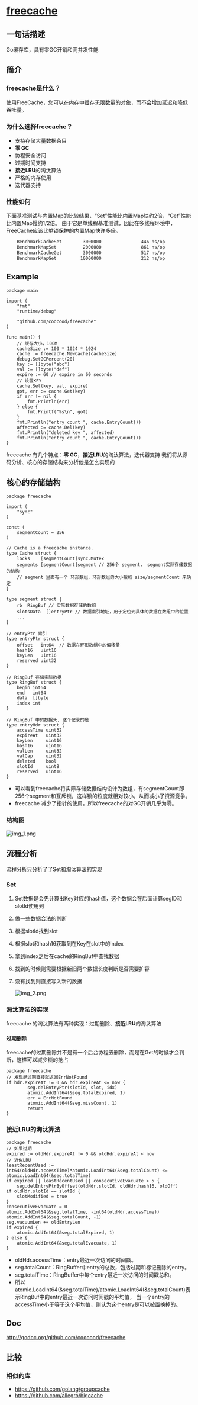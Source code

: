 # [freecache][1]

## 一句话描述

Go缓存库，具有零GC开销和高并发性能

## 简介

### freecache是什么？

使用FreeCache，您可以在内存中缓存无限数量的对象，而不会增加延迟和降低吞吐量。

### 为什么选择freecache？

* 支持存储大量数据条目
* **零 GC**
* 协程安全访问
* 过期时间支持
* **接近LRU**的淘汰算法
* 严格的内存使用
* 迭代器支持

### 性能如何

下面基准测试与内置Map的比较结果，“Set”性能比内置Map快约2倍，“Get”性能比内置Map慢约1/2倍。 由于它是单线程基准测试，因此在多线程环境中，FreeCache应该比单锁保护的内置Map快许多倍。
```bash
    BenchmarkCacheSet        3000000               446 ns/op
    BenchmarkMapSet          2000000               861 ns/op
    BenchmarkCacheGet        3000000               517 ns/op
    BenchmarkMapGet         10000000               212 ns/op
```


## Example

```golang
package main

import (
	"fmt"
	"runtime/debug"

	"github.com/coocood/freecache"
)

func main() {
	// 缓存大小，100M
	cacheSize := 100 * 1024 * 1024
	cache := freecache.NewCache(cacheSize)
	debug.SetGCPercent(20)
	key := []byte("abc")
	val := []byte("def")
	expire := 60 // expire in 60 seconds
	// 设置KEY
	cache.Set(key, val, expire)
	got, err := cache.Get(key)
	if err != nil {
		fmt.Println(err)
	} else {
		fmt.Printf("%s\n", got)
	}
	fmt.Println("entry count ", cache.EntryCount())
	affected := cache.Del(key)
	fmt.Println("deleted key ", affected)
	fmt.Println("entry count ", cache.EntryCount())
}
```

freecache 有几个特点：**零 GC**，**接近LRU**的淘汰算法，迭代器支持
我们将从源码分析、核心的存储结构来分析他是怎么实现的

## 核心的存储结构

```golang
package freecache

import (
	"sync"
)

const (
	segmentCount = 256
)

// Cache is a freecache instance.
type Cache struct {
	locks    [segmentCount]sync.Mutex
	segments [segmentCount]segment // 256个 segment， segment实际存储数据的结构
	// segment 里面有一个 环形数组，环形数组的大小按照 size/segmentCount 来确定
}

type segment struct {
	rb  RingBuf // 实际数据存储的数组
	slotsData  []entryPtr // 数据索引地址，用于定位到具体的数据在数组中的位置
	...
}

// entryPtr 索引
type entryPtr struct {
	offset   int64  // 数据在环形数组中的偏移量
	hash16   uint16  
	keyLen   uint16 
	reserved uint32
}

// RingBuf 存储实际数据
type RingBuf struct {
	begin int64 
	end   int64 
	data  []byte
	index int 
}

// RingBuf 中的数据头, 这个记录的是
type entryHdr struct {
	accessTime uint32
	expireAt   uint32
	keyLen     uint16
	hash16     uint16
	valLen     uint32
	valCap     uint32
	deleted    bool
	slotId     uint8
	reserved   uint16
}
```

* 可以看到freecache将实际存储数据结构设计为数组，有segmentCount即256个segment和互斥锁，这样锁的粒度就相对较小，从而减小了资源竞争。
* freecache 减少了指针的使用，所以freecache的对GC开销几乎为零。


### 结构图

![img_1.png](img/freecache_img_1.png)


## 流程分析

流程分析只分析了了Set和淘汰算法的实现

### Set

1. Set数据是会先计算出Key对应的hash值，这个数据会在后面计算segID和slotId使用到
2. 做一些数据合法的判断
3. 根据slotId找到slot
4. 根据slot和hash16获取到在Key在slot中的index
5. 拿到index之后在cache的RingBuf中查找数据
6. 找到的时候则需要根据新旧两个数据长度判断是否需要扩容
7. 没有找到则直接写入新的数据

   ![img_2.png](img/freecache_img_2.png)

### 淘汰算法的实现
freecache 的淘汰算法有两种实现：过期删除、**接近LRU**的淘汰算法

#### 过期删除

freecache的过期删除并不是有一个后台协程去删除，而是在Get的时候才会判断，这样可以减少锁的抢占

```golang
package freecache
// 发现是过期直接就返回ErrNotFound
if hdr.expireAt != 0 && hdr.expireAt <= now {
		seg.delEntryPtr(slotId, slot, idx)
		atomic.AddInt64(&seg.totalExpired, 1)
		err = ErrNotFound
		atomic.AddInt64(&seg.missCount, 1)
		return
}
```

### **接近LRU**的淘汰算法

```golang
package freecache
// 如果过期
expired := oldHdr.expireAt != 0 && oldHdr.expireAt < now
// 近似LRU
leastRecentUsed := int64(oldHdr.accessTime)*atomic.LoadInt64(&seg.totalCount) <= atomic.LoadInt64(&seg.totalTime)
if expired || leastRecentUsed || consecutiveEvacuate > 5 {
    seg.delEntryPtrByOffset(oldHdr.slotId, oldHdr.hash16, oldOff)
if oldHdr.slotId == slotId {
    slotModified = true
}
consecutiveEvacuate = 0
atomic.AddInt64(&seg.totalTime, -int64(oldHdr.accessTime))
atomic.AddInt64(&seg.totalCount, -1)
seg.vacuumLen += oldEntryLen
if expired {
    atomic.AddInt64(&seg.totalExpired, 1)
} else {
    atomic.AddInt64(&seg.totalEvacuate, 1)
}
```

* oldHdr.accessTime：entry最近一次访问的时间戳。
* seg.totalCount：RingBuffer中entry的总数，包括过期和标记删除的entry。
* seg.totalTime：RingBuffer中每个entry最近一次访问的时间戳总和。
* 所以 atomic.LoadInt64(&seg.totalTime)/atomic.LoadInt64(&seg.totalCount)表示RingBuf中的entry最近一次访问时间戳的平均值，
  当一个entry的accessTime小于等于这个平均值，则认为这个entry是可以被置换掉的。
  

## Doc

http://godoc.org/github.com/coocood/freecache

## 比较

### 相似的库

* https://github.com/golang/groupcache
* https://github.com/allegro/bigcache


[1]: https://github.com/coocood/freecache
